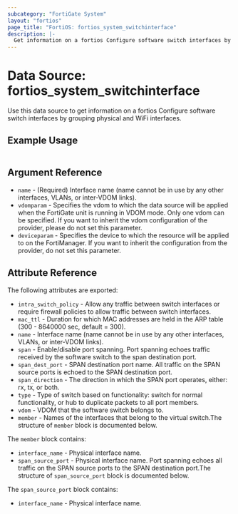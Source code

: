 ```yaml
---
subcategory: "FortiGate System"
layout: "fortios"
page_title: "FortiOS: fortios_system_switchinterface"
description: |-
  Get information on a fortios Configure software switch interfaces by grouping physical and WiFi interfaces.
---
```


# Data Source: fortios_system_switchinterface
Use this data source to get information on a fortios Configure software switch interfaces by grouping physical and WiFi interfaces.


## Example Usage

```hcl

```

## Argument Reference

* `name` - (Required) Interface name (name cannot be in use by any other interfaces, VLANs, or inter-VDOM links).
* `vdomparam` - Specifies the vdom to which the data source will be applied when the FortiGate unit is running in VDOM mode. Only one vdom can be specified. If you want to inherit the vdom configuration of the provider, please do not set this parameter.
* `deviceparam` - Specifies the device to which the resource will be applied to on the FortiManager. If you want to inherit the configuration from the provider, do not set this parameter.

## Attribute Reference

The following attributes are exported:

* `intra_switch_policy` - Allow any traffic between switch interfaces or require firewall policies to allow traffic between switch interfaces.
* `mac_ttl` - Duration for which MAC addresses are held in the ARP table (300 - 8640000 sec, default = 300).
* `name` - Interface name (name cannot be in use by any other interfaces, VLANs, or inter-VDOM links).
* `span` - Enable/disable port spanning. Port spanning echoes traffic received by the software switch to the span destination port.
* `span_dest_port` - SPAN destination port name. All traffic on the SPAN source ports is echoed to the SPAN destination port.
* `span_direction` - The direction in which the SPAN port operates, either: rx, tx, or both.
* `type` - Type of switch based on functionality: switch for normal functionality, or hub to duplicate packets to all port members.
* `vdom` - VDOM that the software switch belongs to.
* `member` - Names of the interfaces that belong to the virtual switch.The structure of `member` block is documented below.

The `member` block contains:

* `interface_name` - Physical interface name.
* `span_source_port` - Physical interface name. Port spanning echoes all traffic on the SPAN source ports to the SPAN destination port.The structure of `span_source_port` block is documented below.

The `span_source_port` block contains:

* `interface_name` - Physical interface name.

